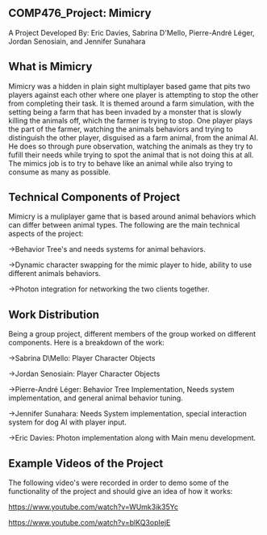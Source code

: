 COMP476_Project: Mimicry
---------------------------------
A Project Developed By: Eric Davies, Sabrina D'Mello, Pierre-André Léger, Jordan Senosiain, and Jennifer Sunahara


What is Mimicry
--------------------------------
Mimicry was a hidden in plain sight multiplayer based game that pits two players against each other where one player is attempting to stop the other from completing their task. It is themed around a farm simulation, with the setting being a farm that has been invaded by a monster that is slowly killing the animals off, which the farmer is trying to stop. One player plays the part of the farmer, watching the animals behaviors and trying to distinguish the other player, disguised as a farm animal, from the animal AI. He does so through pure observation, watching the animals as they try to fufill their needs while trying to spot the animal that is not doing this at all. The mimics job is to try to behave like an animal while also trying to consume as many as possible.

Technical Components of Project
----------------------------------
Mimicry is a muliplayer game that is based around animal behaviors which can differ between animal types. The following are the main technical aspects of the project:

->Behavior Tree's and needs systems for animal behaviors.

->Dynamic character swapping for the mimic player to hide, ability to use different animals behaviors.

->Photon integration for networking the two clients together.

Work Distribution
----------------------------------
Being a group project, different members of the group worked on different components. Here is a breakdown of the work:

->Sabrina D\Mello: Player Character Objects

->Jordan Senosiain: Player Character Objects

->Pierre-André Léger: Behavior Tree Implementation, Needs system implementation, and general animal behavior tuning.

->Jennifer Sunahara: Needs System implementation, special interaction system for dog AI with player input.

->Eric Davies: Photon implementation along with Main menu development.


Example Videos of the Project
----------------------------------
The following video's were recorded in order to demo some of the functionality of the project and should give an idea of how it works:

https://www.youtube.com/watch?v=WUmk3ik35Yc

https://www.youtube.com/watch?v=blKQ3opIejE
